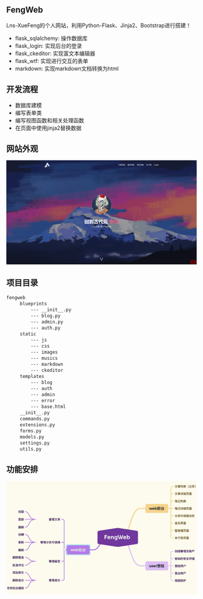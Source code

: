 ## FengWeb
Lns-XueFeng的个人网站，利用Python-Flask、Jinja2、Bootstrap进行搭建！
- flask_sqlalchemy: 操作数据库
- flask_login: 实现后台的登录
- flask_ckeditor: 实现富文本编辑器
- flask_wtf: 实现进行交互的表单
- markdown: 实现markdown文档转换为html

## 开发流程
- 数据库建模
- 编写表单类
- 编写视图函数和相关处理函数
- 在页面中使用jinja2替换数据

## 网站外观
<img src="./index.png">

## 项目目录
```
fengweb
     blueprints
         --- __init__.py
         --- blog.py
         --- admin.py
         --- auth.py
     static
         --- js
         --- css
         --- images
         --- musics
         --- markdown
         --- ckeditor
     templates
         --- blog
         --- auth
         --- admin
         --- error
         --- base.html
     __init__.py
     commands.py
     extensions.py
     forms.py
     models.py
     settings.py
     utils.py 
```

## 功能安排
<img src="./function.jpg">
